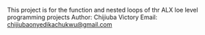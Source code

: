 This project is for the function and nested loops of thr ALX loe level programming projects
Author: Chijiuba Victory
Email: chijiubaonyedikachukwu@gmail.com
